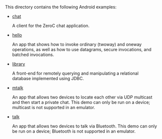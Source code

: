 This directory contains the following Android examples:

- [chat](./chat)

  A client for the ZeroC chat application.

- [hello](./hello)

  An app that shows how to invoke ordinary (twoway)
  and oneway operations, as well as how to use datagrams, secure
  invocations, and batched invocations.

- [library](./library)

  A front-end for remotely querying and manipulating a
  relational database implemented using JDBC.

- [mtalk](./mtalk)

  An app that allows two devices to locate each other via UDP multicast
  and then start a private chat. This demo can only be run on a device;
  multicast is not supported in an emulator.

- [talk](./talk)

  An app that allows two devices to talk via Bluetooth. This demo can only
  be run on a device; Bluetooth is not supported in an emulator.
